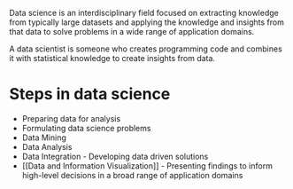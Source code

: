 Data science is an interdisciplinary field focused on extracting knowledge from typically large datasets and applying the knowledge and insights from that data to solve problems in a wide range of application domains.

A data scientist is someone who creates programming code and combines it with statistical knowledge to create insights from data.

# Steps in data science
- Preparing data for analysis
- Formulating data science problems
- Data Mining
- Data Analysis
- Data Integration - Developing data driven solutions
- [[Data and Information Visualization]] - Presenting findings to inform high-level decisions in a broad range of application domains